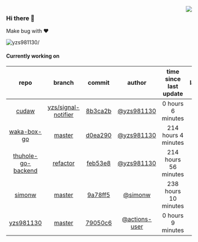 <img align="right" src="https://github-readme-stats.vercel.app/api?username=yzs981130&show_icons=true&hide_title=true" />

### Hi there 👋


Make bug with ❤️

<p align="left"> <img src=https://komarev.com/ghpvc/?username=yzs981130 alt=yzs981130/> </p>


<!--
**yzs981130/yzs981130** is a ✨ _special_ ✨ repository because its `README.md` (this file) appears on your GitHub profile.

Here are some ideas to get you started:

- 🔭 I’m currently working on ...
- 🌱 I’m currently learning ...
- 👯 I’m looking to collaborate on ...
- 🤔 I’m looking for help with ...
- 💬 Ask me about ...
- 📫 How to reach me: ...
- 😄 Pronouns: ...
- ⚡ Fun fact: ...
-->

#### Currently working on


| repo | branch | commit | author | time since last update | language |
|:---:|:---:|:---:|:---:|:---:|:---:|
| [cudaw](https://github.com/yzs981130/cudaw) | [yzs/signal-notifier](https://github.com/yzs981130/cudaw/tree/yzs/signal-notifier) |[8b3ca2b](https://github.com/yzs981130/cudaw/commit/8b3ca2bb967397913f815d7c15d5dbab5b99b944) | [@yzs981130](https://github.com/yzs981130) |0 hours 6 minutes | ![](https://img.shields.io/badge/language-C-default.svg?style=flat-square)|
| [waka-box-go](https://github.com/yzs981130/waka-box-go) | [master](https://github.com/yzs981130/waka-box-go/tree/master) |[d0ea290](https://github.com/yzs981130/waka-box-go/commit/d0ea290f3637541343c64b01317f2402095c10cc) | [@yzs981130](https://github.com/yzs981130) |214 hours 4 minutes | ![](https://img.shields.io/badge/language-Go-default.svg?style=flat-square)|
| [thuhole-go-backend](https://github.com/yzs981130/thuhole-go-backend) | [refactor](https://github.com/yzs981130/thuhole-go-backend/tree/refactor) |[feb53e8](https://github.com/yzs981130/thuhole-go-backend/commit/feb53e895cd08d119afc28f4840feb40e65a954c) | [@yzs981130](https://github.com/yzs981130) |214 hours 56 minutes | ![](https://img.shields.io/badge/language-Go-default.svg?style=flat-square)|
| [simonw](https://github.com/yzs981130/simonw) | [master](https://github.com/yzs981130/simonw/tree/master) |[9a78ff5](https://github.com/yzs981130/simonw/commit/9a78ff54502e7510acf9e2beb813e27788351bc0) | [@simonw](https://github.com/simonw) |238 hours 10 minutes | ![](https://img.shields.io/badge/language-Python-default.svg?style=flat-square)|
| [yzs981130](https://github.com/yzs981130/yzs981130) | [master](https://github.com/yzs981130/yzs981130/tree/master) |[79050c6](https://github.com/yzs981130/yzs981130/commit/79050c6747e8dd12eaf9dc987df4f9f803ac06f9) | [@actions-user](https://github.com/actions-user) |0 hours 9 minutes | ![](https://img.shields.io/badge/language-Go-default.svg?style=flat-square)|
